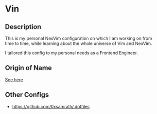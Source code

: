 # Vin

## Description
This is my personal NeoVim configuration on which I am working on from time to time, while learning about the whole universe of Vim and NeoVim.

I tailored this config to my personal needs as a Frontend Engineer.

## Origin of Name

[See here](https://brandon-sanderson.fandom.com/wiki/Vin)

## Other Configs

- https://github.com/0xsamrath/.dotfiles 
